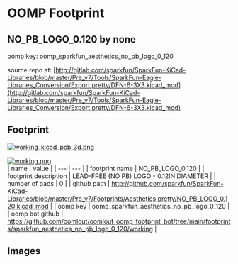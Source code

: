 # OOMP Footprint  
## NO_PB_LOGO_0.120  by none  
  
oomp key: oomp_sparkfun_aesthetics_no_pb_logo_0_120  
  
source repo at: [http://gitlab.com/sparkfun/SparkFun-KiCad-Libraries/blob/master/Pre_v7/Tools/SparkFun-Eagle-Libraries_Conversion/Export.pretty/DFN-6-3X3.kicad_mod](http://gitlab.com/sparkfun/SparkFun-KiCad-Libraries/blob/master/Pre_v7/Tools/SparkFun-Eagle-Libraries_Conversion/Export.pretty/DFN-6-3X3.kicad_mod)  
## Footprint  
  
[![working_kicad_pcb_3d.png](working_kicad_pcb_3d_600.png)](working_kicad_pcb_3d.png)  
  
[![working.png](working_600.png)](working.png)  
| name | value | 
| --- | --- | 
| footprint name | NO_PB_LOGO_0.120 | 
| footprint description | LEAD-FREE (NO PB) LOGO - 0.12IN DIAMETER | 
| number of pads | 0 | 
| github path | http://github.com/sparkfun/SparkFun-KiCad-Libraries/blob/master/Pre_v7/Footprints/Aesthetics.pretty/NO_PB_LOGO_0.120.kicad_mod | 
| oomp key | oomp_sparkfun_aesthetics_no_pb_logo_0_120 | 
| oomp bot github | https://github.com/oomlout/oomlout_oomp_footprint_bot/tree/main/footprints/sparkfun_aesthetics_no_pb_logo_0_120/working | 
## Images  
